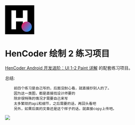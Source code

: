![](images/icon.png)

HenCoder 绘制 2 练习项目
===

[HenCoder Android 开发进阶：UI 1-2 Paint 详解](http://hencoder.com/ui-1-2) 的配套练习项目。

总结:

        前四个练习是自己写的，后面没耐心看，就直接抄别人的了。
        因为这一类图，都是直接找设计师要的
        除非很特殊的情况才需要自己来写
        太多繁琐的api和细节，之后需要的话，再回头看吧
        另外，如果后面的文章还是这个样子的话，就直接copy上传吧。
        

![](https://upload-images.jianshu.io/upload_images/3117705-315e88b70baec114.png?imageMogr2/auto-orient/strip%7CimageView2/2/w/1240)
